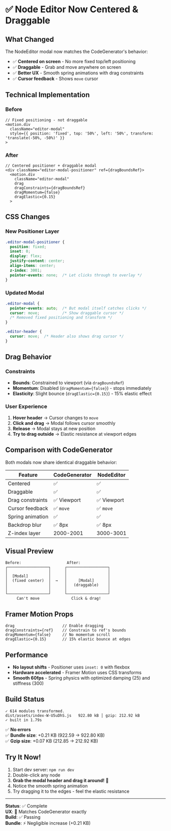 # ✅ Node Editor Now Centered & Draggable

## What Changed

The NodeEditor modal now matches the CodeGenerator's behavior:
- ✅ **Centered on screen** - No more fixed top/left positioning
- ✅ **Draggable** - Grab and move anywhere on screen
- ✅ **Better UX** - Smooth spring animations with drag constraints
- ✅ **Cursor feedback** - Shows `move` cursor

## Technical Implementation

### Before
```tsx
// Fixed positioning - not draggable
<motion.div
  className="editor-modal"
  style={{ position: 'fixed', top: '50%', left: '50%', transform: 'translate(-50%, -50%)' }}
>
```

### After
```tsx
// Centered positioner + draggable modal
<div className="editor-modal-positioner" ref={dragBoundsRef}>
  <motion.div
    className="editor-modal"
    drag
    dragConstraints={dragBoundsRef}
    dragMomentum={false}
    dragElastic={0.15}
  >
```

## CSS Changes

### New Positioner Layer
```css
.editor-modal-positioner {
  position: fixed;
  inset: 0;
  display: flex;
  justify-content: center;
  align-items: center;
  z-index: 3001;
  pointer-events: none;  /* Let clicks through to overlay */
}
```

### Updated Modal
```css
.editor-modal {
  pointer-events: auto;  /* But modal itself catches clicks */
  cursor: move;          /* Show draggable cursor */
  /* Removed fixed positioning and transform */
}

.editor-header {
  cursor: move;  /* Header also shows drag cursor */
}
```

## Drag Behavior

### Constraints
- **Bounds**: Constrained to viewport (via `dragBoundsRef`)
- **Momentum**: Disabled (`dragMomentum={false}`) - stops immediately
- **Elasticity**: Slight bounce (`dragElastic={0.15}`) - 15% elastic effect

### User Experience
1. **Hover header** → Cursor changes to `move`
2. **Click and drag** → Modal follows cursor smoothly
3. **Release** → Modal stays at new position
4. **Try to drag outside** → Elastic resistance at viewport edges

## Comparison with CodeGenerator

Both modals now share identical draggable behavior:

| Feature | CodeGenerator | NodeEditor |
|---------|--------------|------------|
| Centered | ✅ | ✅ |
| Draggable | ✅ | ✅ |
| Drag constraints | ✅ Viewport | ✅ Viewport |
| Cursor feedback | ✅ `move` | ✅ `move` |
| Spring animation | ✅ | ✅ |
| Backdrop blur | ✅ 8px | ✅ 8px |
| Z-index layer | 2000-2001 | 3000-3001 |

## Visual Preview

```
Before:                    After:
┌──────────────────┐      ┌──────────────────┐
│                  │      │                  │
│  [Modal]         │      │                  │
│  (fixed center)  │  →   │     [Modal]      │
│                  │      │   (draggable)    │
│                  │      │                  │
└──────────────────┘      └──────────────────┘
     Can't move              Click & drag!
```

## Framer Motion Props

```tsx
drag                     // Enable dragging
dragConstraints={ref}    // Constrain to ref's bounds
dragMomentum={false}     // No momentum scroll
dragElastic={0.15}       // 15% elastic bounce at edges
```

## Performance

- **No layout shifts** - Positioner uses `inset: 0` with flexbox
- **Hardware accelerated** - Framer Motion uses CSS transforms
- **Smooth 60fps** - Spring physics with optimized damping (25) and stiffness (300)

## Build Status

```
✓ 614 modules transformed.
dist/assets/index-W-U5uDhS.js   922.80 kB │ gzip: 212.92 kB
✓ built in 1.79s
```

✅ **No errors**  
✅ **Bundle size**: +0.21 KB (922.59 → 922.80 KB)  
✅ **Gzip size**: +0.07 KB (212.85 → 212.92 KB)

## Try It Now!

1. Start dev server: `npm run dev`
2. Double-click any node
3. **Grab the modal header and drag it around!** 🎨
4. Notice the smooth spring animation
5. Try dragging it to the edges - feel the elastic resistance

---

**Status**: ✅ Complete  
**UX**: 🎨 Matches CodeGenerator exactly  
**Build**: ✅ Passing  
**Bundle**: ⚡ Negligible increase (+0.21 KB)
